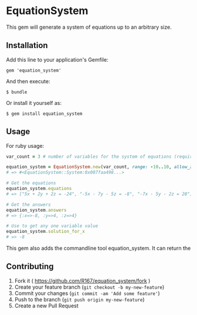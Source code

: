 # EquationSystem

This gem will generate a system of equations up to an arbitrary size.

## Installation

Add this line to your application's Gemfile:

    gem 'equation_system'

And then execute:

    $ bundle

Or install it yourself as:

    $ gem install equation_system

## Usage

For ruby usage:
``` ruby
var_count = 3 # number of variables for the system of equations (required)

equation_system = EquationSystem.new(var_count, range: -10..10, allow_zero: false, failsafe: 10)
# => #<EquationSystem::System:0x007faa498...>

# Get the equations
equation_system.equations
# => ["5x + 2y + 2z = -24", "-5x - 7y - 5z = -8", "-7x - 5y - 2z = 28"]

# Get the answers
equation_system.answers
# => {:x=>-8, :y=>4, :z=>4}

# Use to get any one variable value
equation_system.solution_for_x
# => -8
```

This gem also adds the commandline tool equation_system.
It can return the 

## Contributing

1. Fork it ( https://github.com/R167/equation_system/fork )
2. Create your feature branch (`git checkout -b my-new-feature`)
3. Commit your changes (`git commit -am 'Add some feature'`)
4. Push to the branch (`git push origin my-new-feature`)
5. Create a new Pull Request
